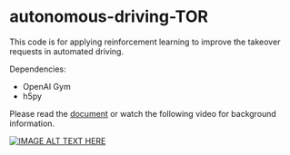 # autonomous-driving-TOR

This code is for applying reinforcement learning to improve the takeover requests in automated driving.

Dependencies:
- OpenAI Gym 
- h5py 

Please read the [document](doc/take-over-request-rl.pdf) or watch the following video for background information.

[![IMAGE ALT TEXT HERE](https://img.youtube.com/vi/wOR_Y-YX9oQ/0.jpg)](https://www.youtube.com/watch?v=wOR_Y-YX9oQ)
